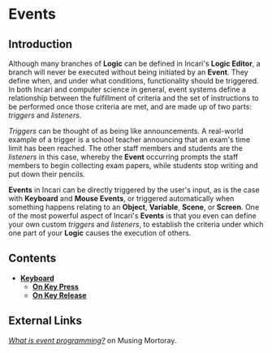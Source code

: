 # Events

## Introduction

Although many branches of **Logic** can be defined in Incari's **Logic Editor**, a branch will never be executed without being initiated by an **Event**. They define when, and under what conditions, functionality should be triggered. In both Incari and computer science in general, event systems define a relationship between the fulfillment of criteria and the set of instructions to be performed once those criteria are met, and are made up of two parts: _triggers_ and _listeners_.

_Triggers_ can be thought of as being like announcements. A real-world example of a trigger is a school teacher announcing that an exam's time limit has been reached. The other staff members and students are the _listeners_ in this case, whereby the **Event** occurring prompts the staff members to begin collecting exam papers, while students stop writing and put down their pencils.

**Events** in Incari can be directly triggered by the user's input, as is the case with **Keyboard** and **Mouse Events**, or triggered automatically when something happens relating to an **Object**, **Variable**, **Scene**, or **Screen**. One of the most powerful aspect of Incari's **Events** is that you even can define your own custom _triggers_ and _listeners_, to establish the criteria under which one part of your **Logic** causes the execution of others.

## Contents

* [**Keyboard**](keyboard/)
  * [**On Key Press**](keyboard/on-key-press.md)
  * [**On Key Release**](keyboard/on-key-release.md)

## External Links

[_What is event programming?_](https://mortoray.com/2017/06/26/what-is-event-programming/) on Musing Mortoray.

